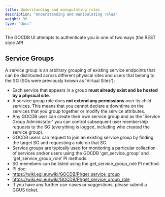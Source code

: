 ```yaml
---
title: Understanding and manipulating roles
description: "Understanding and manipulating roles"
weight: 30
type: "docs"
---
```

The GOCDB UI attempts to authenticate you in one of two ways (the REST style API

## Service Groups

A service group is an arbitrary grouping of existing service endpoints that can
be distributed across different physical sites and users that belong to the SG
(SGs were previously known as 'Virtual Sites'):
- Each service that appears in a group **must already exist and be hosted by a
physical site**.
- A service group role does **not extend any permissions** over its child
services. This means that you cannot declare a downtime on the services that you
group together or modify the service attributes.
- Any GOCDB user can create their own service group and as the 'Service Group
Administator' you can control subsequent user membership requests to the SG
(everything is logged, including who created the service group).
- GOCDB users can request to join an existing service group by finding the
target SG and requesting a role on that SG.
- Service groups are typically used for monitoring a particular collection of
services and/or users using the GOCDB 'get_service_group' and
'get_service_group_role' PI methods.
- SG memebers can be listed using the get_service_group_role PI method.
- PI doc:
 - https://wiki.egi.eu/wiki/GOCDB/PI/get_service_group
 - https://wiki.egi.eu/wiki/GOCDB/PI/get_service_group_role
- If you have any further use-cases or suggestions, please submit a GGUS ticket.
